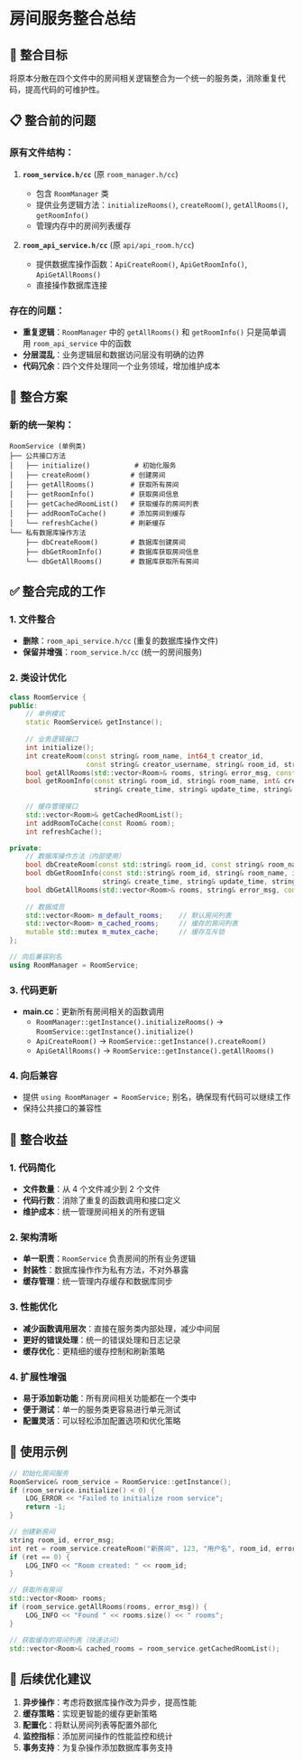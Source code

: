 # 房间服务整合总结

## 🎯 整合目标
将原本分散在四个文件中的房间相关逻辑整合为一个统一的服务类，消除重复代码，提高代码的可维护性。

## 📋 整合前的问题

### 原有文件结构：
1. **`room_service.h/cc`** (原 `room_manager.h/cc`)
   - 包含 `RoomManager` 类
   - 提供业务逻辑方法：`initializeRooms()`, `createRoom()`, `getAllRooms()`, `getRoomInfo()`
   - 管理内存中的房间列表缓存

2. **`room_api_service.h/cc`** (原 `api/api_room.h/cc`)
   - 提供数据库操作函数：`ApiCreateRoom()`, `ApiGetRoomInfo()`, `ApiGetAllRooms()`
   - 直接操作数据库连接

### 存在的问题：
- **重复逻辑**：`RoomManager` 中的 `getAllRooms()` 和 `getRoomInfo()` 只是简单调用 `room_api_service` 中的函数
- **分层混乱**：业务逻辑层和数据访问层没有明确的边界
- **代码冗余**：四个文件处理同一个业务领域，增加维护成本

## 🔄 整合方案

### 新的统一架构：
```
RoomService (单例类)
├── 公共接口方法
│   ├── initialize()           # 初始化服务
│   ├── createRoom()          # 创建房间
│   ├── getAllRooms()         # 获取所有房间
│   ├── getRoomInfo()         # 获取房间信息
│   ├── getCachedRoomList()   # 获取缓存的房间列表
│   ├── addRoomToCache()      # 添加房间到缓存
│   └── refreshCache()        # 刷新缓存
└── 私有数据库操作方法
    ├── dbCreateRoom()        # 数据库创建房间
    ├── dbGetRoomInfo()       # 数据库获取房间信息
    └── dbGetAllRooms()       # 数据库获取所有房间
```

## ✅ 整合完成的工作

### 1. 文件整合
- **删除**：`room_api_service.h/cc` (重复的数据库操作文件)
- **保留并增强**：`room_service.h/cc` (统一的房间服务)

### 2. 类设计优化
```cpp
class RoomService {
public:
    // 单例模式
    static RoomService& getInstance();
    
    // 业务逻辑接口
    int initialize();
    int createRoom(const string& room_name, int64_t creator_id, 
                   const string& creator_username, string& room_id, string& error_msg);
    bool getAllRooms(std::vector<Room>& rooms, string& error_msg, const string& order_by = "");
    bool getRoomInfo(const string& room_id, string& room_name, int& creator_id, 
                     string& create_time, string& update_time, string& error_msg);
    
    // 缓存管理接口
    std::vector<Room>& getCachedRoomList();
    int addRoomToCache(const Room& room);
    int refreshCache();

private:
    // 数据库操作方法（内部使用）
    bool dbCreateRoom(const std::string& room_id, const string& room_name, int creator_id, string& error_msg);
    bool dbGetRoomInfo(const std::string& room_id, string& room_name, int& creator_id, 
                       string& create_time, string& update_time, string& error_msg);
    bool dbGetAllRooms(std::vector<Room>& rooms, string& error_msg, const string& order_by = "");
    
    // 数据成员
    std::vector<Room> m_default_rooms;    // 默认房间列表
    std::vector<Room> m_cached_rooms;     // 缓存的房间列表
    mutable std::mutex m_mutex_cache;     // 缓存互斥锁
};

// 向后兼容别名
using RoomManager = RoomService;
```

### 3. 代码更新
- **main.cc**：更新所有房间相关的函数调用
  - `RoomManager::getInstance().initializeRooms()` → `RoomService::getInstance().initialize()`
  - `ApiCreateRoom()` → `RoomService::getInstance().createRoom()`
  - `ApiGetAllRooms()` → `RoomService::getInstance().getAllRooms()`

### 4. 向后兼容
- 提供 `using RoomManager = RoomService;` 别名，确保现有代码可以继续工作
- 保持公共接口的兼容性

## 🎉 整合收益

### 1. 代码简化
- **文件数量**：从 4 个文件减少到 2 个文件
- **代码行数**：消除了重复的函数调用和接口定义
- **维护成本**：统一管理房间相关的所有逻辑

### 2. 架构清晰
- **单一职责**：`RoomService` 负责房间的所有业务逻辑
- **封装性**：数据库操作作为私有方法，不对外暴露
- **缓存管理**：统一管理内存缓存和数据库同步

### 3. 性能优化
- **减少函数调用层次**：直接在服务类内部处理，减少中间层
- **更好的错误处理**：统一的错误处理和日志记录
- **缓存优化**：更精细的缓存控制和刷新策略

### 4. 扩展性增强
- **易于添加新功能**：所有房间相关功能都在一个类中
- **便于测试**：单一的服务类更容易进行单元测试
- **配置灵活**：可以轻松添加配置选项和优化策略

## 📝 使用示例

```cpp
// 初始化房间服务
RoomService& room_service = RoomService::getInstance();
if (room_service.initialize() < 0) {
    LOG_ERROR << "Failed to initialize room service";
    return -1;
}

// 创建新房间
string room_id, error_msg;
int ret = room_service.createRoom("新房间", 123, "用户名", room_id, error_msg);
if (ret == 0) {
    LOG_INFO << "Room created: " << room_id;
}

// 获取所有房间
std::vector<Room> rooms;
if (room_service.getAllRooms(rooms, error_msg)) {
    LOG_INFO << "Found " << rooms.size() << " rooms";
}

// 获取缓存的房间列表（快速访问）
std::vector<Room>& cached_rooms = room_service.getCachedRoomList();
```

## 🔮 后续优化建议

1. **异步操作**：考虑将数据库操作改为异步，提高性能
2. **缓存策略**：实现更智能的缓存更新策略
3. **配置化**：将默认房间列表等配置外部化
4. **监控指标**：添加房间操作的性能监控和统计
5. **事务支持**：为复杂操作添加数据库事务支持